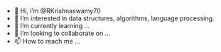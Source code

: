 - 👋 Hi, I’m @RKrishnaswamy70
- 👀 I’m interested in data structures, algorithms, language processing.
- 🌱 I’m currently learning ...
- 💞️ I’m looking to collaborate on ...
- 📫 How to reach me ...

<!---
RKrishnaswamy70/RKrishnaswamy70 is a ✨ special ✨ repository because its `README.md` (this file) appears on your GitHub profile.
You can click the Preview link to take a look at your changes.
--->
